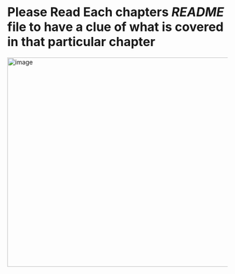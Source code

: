 <h1> Please Read Each chapters <b> <i>README</i> </b> file to have a clue of what is covered in that particular chapter</h1>
<p><img width="581" height="479" alt="image" src="https://github.com/user-attachments/assets/7dbd69a5-59f4-435b-8479-afc59c421f59" />
</p>


